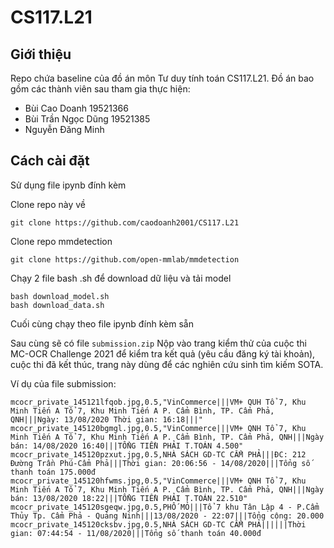 # CS117.L21

## Giới thiệu
Repo chứa baseline của đồ án môn Tư duy tính toán CS117.L21. Đồ án bao gồm các thành viên sau tham gia thực hiện:
- Bùi Cao Doanh 19521366
- Bùi Trần Ngọc Dũng 19521385
- Nguyễn Đăng Minh

## Cách cài đặt
Sử dụng file ipynb đính kèm

Clone repo này về

```
git clone https://github.com/caodoanh2001/CS117.L21
```

Clone repo mmdetection

```
git clone https://github.com/open-mmlab/mmdetection
```

Chạy 2 file bash .sh để download dữ liệu và tải model

```
bash download_model.sh
bash download_data.sh
```

Cuối cùng chạy theo file ipynb đính kèm sẵn

Sau cùng sẽ có file `submission.zip`
Nộp vào trang kiểm thử của cuộc thi MC-OCR Challenge 2021 để kiểm tra kết quả (yêu cầu đăng ký tài khoản), cuộc thi đã kết thúc, trang này dùng để các nghiên cứu sinh tìm kiếm SOTA.

Ví dụ của file submission:
```
mcocr_private_145121lfqob.jpg,0.5,"VinCommerce|||VM+ QUH Tổ 7, Khu Minh Tiến A Tổ 7, Khu Minh Tiến A P. Cẩm Bình, TP. Cẩm Phả, QNH|||Ngày: 13/08/2020 Thời gian: 16:18|||"
mcocr_private_145120bgmgl.jpg,0.5,"VinCommerce|||VM+ QNH Tổ 7, Khu Minh Tiến A Tổ 7, Khu Minh Tiến A P. Cẩm Bình, TP. Cẩm Phả, QNH|||Ngày bán: 14/08/2020 16:40|||TỔNG TIỀN PHẢI T.TOÁN 4.500"
mcocr_private_145120pzxut.jpg,0.5,NHÀ SÁCH GD-TC CẨM PHẢ|||ĐC: 212 Đường Trần Phú-Cẩm Phả|||Thời gian: 20:06:56 - 14/08/2020|||Tổng số thanh toán 175.000đ
mcocr_private_145120hfwms.jpg,0.5,"VinCommerce|||VM+ QNH Tổ 7, Khu Minh Tiến A Tổ 7, Khu Minh Tiến A P. Cẩm Bình, TP. Cẩm Phả, QNH|||Ngày bán: 13/08/2020 18:22|||TỔNG TIỀN PHẢI T.TOÁN 22.510"
mcocr_private_145120sgeqw.jpg,0.5,PHỐ MỎ|||Tổ 7 khu Tân Lập 4 - P.Cẩm Thủy Tp. Cẩm Phả - Quảng Ninh|||13/08/2020 - 22:07|||Tổng cộng: 20.000
mcocr_private_145120cksbv.jpg,0.5,NHÀ SÁCH GD-TC CẨM PHẢ||||||Thời gian: 07:44:54 - 11/08/2020|||Tổng số thanh toán 40.000đ
```
